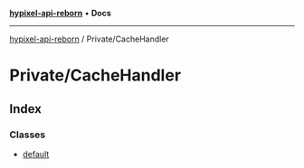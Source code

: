 [**hypixel-api-reborn**](../../README.md) • **Docs**

***

[hypixel-api-reborn](../../modules.md) / Private/CacheHandler

# Private/CacheHandler

## Index

### Classes

- [default](classes/default.md)

